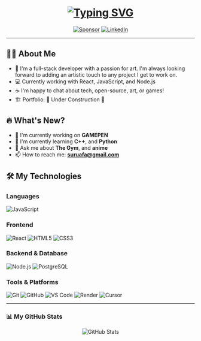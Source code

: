 <h1 align="center">
  <a href="https://git.io/typing-svg"><img src="https://readme-typing-svg.herokuapp.com?font=Fira+Code&pause=1000&color=00BFFF&center=true&width=450&lines=Hello+fellow+Devs!;My+name+is+Suru;Take+a+look+at+my+latest+projects!;I+gaurentee+you'll+find+something+cool!" alt="Typing SVG" /></a>
</h1>

<p align="center">
  <a href="https://github.com/Suru-Afariogun"><img src="https://img.shields.io/static/v1?label=Sponsor&message=%E2%9D%A4&logo=GitHub&color=%23fe8e86" alt="Sponsor"></a>
  <a href="https://www.linkedin.com/in/suru-afariogun-978b00340?lipi=urn%3Ali%3Apage%3Ad_flagship3_profile_view_base_contact_details%3B4aApU6tjQXqoowIFVkwLsg%3D%3D"><img src="https://img.shields.io/badge/linkedin-%230077B5.svg?style=plastic&logo=linkedin&logoColor=white" alt="LinkedIn"></a>
</p>

---

## 👨‍💻 About Me

- 🚀 I'm a full-stack developer with a passion for art. I'm always looking forward to adding
  an artistic touch to any project I get to work on.
- 💻 Currently working with React, JavaScript, and Node.js
- ☕ I'm happy to chat about tech, open-source, art, or games!
- 🏗️ Portfolio: 🚧 Under Construction 🚧

## 🔥 What's New?

- 🎯 I'm currently working on **GAMEPEN**
- 🌱 I'm currently learning **C++**, and **Python**
- 💬 Ask me about **The Gym**, and **anime**
- 📫 How to reach me: **suruafa@gmail.com**

## 🛠️ My Technologies

### Languages

![JavaScript](https://img.shields.io/badge/JavaScript-F7DF1E?style=for-the-badge&logo=javascript&logoColor=black)

### Frontend

![React](https://img.shields.io/badge/React-20232A?style=for-the-badge&logo=react&logoColor=61DAFB)
![HTML5](https://img.shields.io/badge/HTML5-E34F26?style=for-the-badge&logo=html5&logoColor=white)
![CSS3](https://img.shields.io/badge/CSS3-1572B6?style=for-the-badge&logo=css3&logoColor=white)

### Backend & Database

![Node.js](https://img.shields.io/badge/Node.js-43853D?style=for-the-badge&logo=node.js&logoColor=white)
![PostgreSQL](https://img.shields.io/badge/PostgreSQL-316192?style=for-the-badge&logo=postgresql&logoColor=white)

### Tools & Platforms

![Git](https://img.shields.io/badge/Git-F05032?style=for-the-badge&logo=git&logoColor=white)
![GitHub](https://img.shields.io/badge/GitHub-100000?style=for-the-badge&logo=github&logoColor=white)
![VS Code](https://img.shields.io/badge/VS_Code-007ACC?style=for-the-badge&logo=visual-studio-code&logoColor=white)
![Render](https://img.shields.io/badge/Render-2496ED?style=for-the-badge&logo=render&logoColor=white)
![Cursor](https://img.shields.io/badge/Cursor-000000?style=for-the-badge&logo=Cursor&logoColor=white)

---

### 📊 My GitHub Stats

<p align="center">
  <img src="https://github-readme-stats.vercel.app/api?username=Suru-Afariogun&show_icons=true&theme=tokyonight" alt="GitHub Stats" />
</p>
</p>
